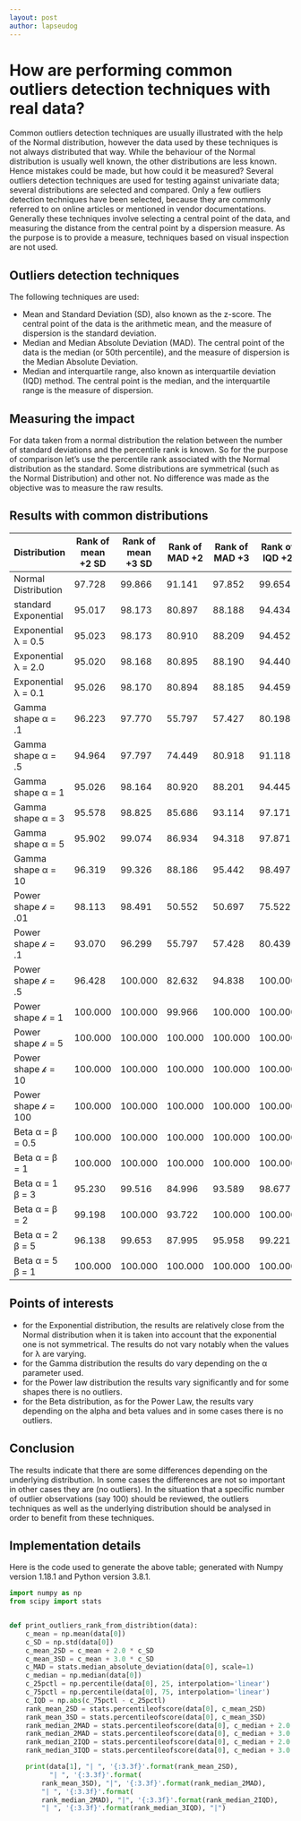 ```yaml
---
layout: post
author: lapseudog
---
```


# How are performing common outliers detection techniques with real data?
Common outliers detection techniques are usually illustrated with the help of the Normal distribution, however the data used by these techniques is not always distributed that way. While the behaviour of the Normal distribution is usually well known, the other distributions are less known. Hence mistakes could be made, but how could it be measured? Several outliers detection techniques are used for testing against univariate data; several distributions are selected and compared. 
Only a few outliers detection techniques have been selected, because they are commonly referred to on online articles or mentioned in vendor documentations. Generally these techniques involve selecting a central point of the data, and measuring the distance from the central point by a dispersion measure. As the purpose is to provide a measure, techniques based on visual inspection are not used.
## Outliers detection techniques
The following techniques are used:
* Mean and Standard Deviation (SD), also known as the z-score. The central point of the data is the arithmetic mean, and the measure of dispersion is the standard deviation. 
* Median and Median Absolute Deviation (MAD). The central point of the data is the median (or 50th percentile), and the measure of dispersion is the Median Absolute Deviation.
* Median and interquartile range, also known as interquartile deviation (IQD) method. The central point is the median, and the interquartile range is the measure of dispersion.

## Measuring the impact
For data taken from a normal distribution the relation between the number of standard deviations and the percentile rank is known. So for the purpose of comparison let’s use the percentile rank associated with the Normal distribution as the standard. Some distributions are symmetrical (such as the Normal Distribution) and other not. No difference was made as the objective was to measure the raw results.


## Results with common distributions

|Distribution | Rank of mean +2 SD| Rank of mean +3 SD|Rank of MAD +2| Rank of MAD +3|Rank of IQD +2| Rank of IQD +3|
|--- |--- |--- |--- |--- |--- |--- |
Normal Distribution |  97.728 |  99.866 | 91.141 |  97.852 | 99.654 |  99.997 |
standard Exponential |  95.017 |  98.173 | 80.897 |  88.188 | 94.434 |  98.150 |
Exponential &lambda; = 0.5 |  95.023 |  98.173 | 80.910 |  88.209 | 94.452 |  98.156 |
Exponential &lambda; = 2.0 |  95.020 |  98.168 | 80.895 |  88.190 | 94.440 |  98.146 |
Exponential &lambda; = 0.1 |  95.026 |  98.170 | 80.894 |  88.185 | 94.459 |  98.153 |
Gamma shape &alpha; = .1 |  96.223 |  97.770 | 55.797 |  57.427 | 80.198 |  83.239 |
Gamma shape &alpha; = .5 |  94.964 |  97.797 | 74.449 |  80.918 | 91.118 |  95.756 |
Gamma shape &alpha; = 1 |  95.026 |  98.164 | 80.920 |  88.201 | 94.445 |  98.141 |
Gamma shape &alpha; = 3 |  95.578 |  98.825 | 85.686 |  93.114 | 97.171 |  99.495 |
Gamma shape &alpha; = 5 |  95.902 |  99.074 | 86.934 |  94.318 | 97.871 |  99.719 |
Gamma shape &alpha; = 10 |  96.319 |  99.326 | 88.186 |  95.442 | 98.497 |  99.870 |
Power shape &#x1D4C0; = .01 |  98.113 |  98.491 | 50.552 |  50.697 | 75.522 |  75.832 |
Power shape &#x1D4C0; = .1 |  93.070 |  96.299 | 55.797 |  57.428 | 80.439 |  83.758 |
Power shape &#x1D4C0; = .5 |  96.428 |  100.000 | 82.632 |  94.838 | 100.000 |  100.000 |
Power shape &#x1D4C0; = 1 |  100.000 |  100.000 | 99.966 |  100.000 | 100.000 |  100.000 |
Power shape &#x1D4C0; = 5 |  100.000 |  100.000 | 100.000 |  100.000 | 100.000 |  100.000 |
Power shape &#x1D4C0; = 10 |  100.000 |  100.000 | 100.000 |  100.000 | 100.000 |  100.000 |
Power shape &#x1D4C0; = 100 |  100.000 |  100.000 | 100.000 |  100.000 | 100.000 |  100.000 |
Beta &alpha; = &beta; = 0.5 |  100.000 |  100.000 | 100.000 |  100.000 | 100.000 |  100.000 |
Beta &alpha; = &beta; = 1 |  100.000 |  100.000 | 100.000 |  100.000 | 100.000 |  100.000 |
Beta &alpha; = 1 &beta; = 3 |  95.230 |  99.516 | 84.996 |  93.589 | 98.677 |  100.000 |
Beta &alpha; = &beta; = 2 |  99.198 |  100.000 | 93.722 |  100.000 | 100.000 |  100.000 |
Beta &alpha; = 2 &beta; = 5 |  96.138 |  99.653 | 87.995 |  95.958 | 99.221 |  100.000 |
Beta &alpha; = 5 &beta; = 1 |  100.000 |  100.000 | 100.000 |  100.000 | 100.000 |  100.000 |

## Points of interests
* for the Exponential distribution, the results are relatively close from the Normal distribution when it is taken into account that the exponential one is not symmetrical. The results do not vary notably when the values for &lambda; are varying.
* for the Gamma distribution the results do vary depending on the &alpha; parameter used.
* for the Power law distribution the results vary significantly and for some shapes there is no outliers. 
* for the Beta distribution, as for the Power Law, the results vary depending on the alpha and beta values and in some cases there is no outliers.

## Conclusion
The results indicate that there are some differences depending on the underlying distribution. In some cases the differences are not so important in other cases they are (no outliers). In the situation that a specific number of outlier observations (say 100) should be reviewed, the outliers techniques as well as the underlying distribution should be analysed in order to benefit from these techniques. 

## Implementation details
Here is the code used to generate the above table; generated with Numpy version 1.18.1 and Python version 3.8.1.

```python
import numpy as np
from scipy import stats


def print_outliers_rank_from_distribtion(data):
    c_mean = np.mean(data[0])
    c_SD = np.std(data[0])
    c_mean_2SD = c_mean + 2.0 * c_SD
    c_mean_3SD = c_mean + 3.0 * c_SD
    c_MAD = stats.median_absolute_deviation(data[0], scale=1)
    c_median = np.median(data[0])
    c_25pctl = np.percentile(data[0], 25, interpolation='linear')
    c_75pctl = np.percentile(data[0], 75, interpolation='linear')
    c_IQD = np.abs(c_75pctl - c_25pctl)
    rank_mean_2SD = stats.percentileofscore(data[0], c_mean_2SD)
    rank_mean_3SD = stats.percentileofscore(data[0], c_mean_3SD)
    rank_median_2MAD = stats.percentileofscore(data[0], c_median + 2.0 * c_MAD)
    rank_median_2MAD = stats.percentileofscore(data[0], c_median + 3.0 * c_MAD)
    rank_median_2IQD = stats.percentileofscore(data[0], c_median + 2.0 * c_IQD)
    rank_median_3IQD = stats.percentileofscore(data[0], c_median + 3.0 * c_IQD)

    print(data[1], "| ", '{:3.3f}'.format(rank_mean_2SD),
          "| ", '{:3.3f}'.format(
        rank_mean_3SD), "|", '{:3.3f}'.format(rank_median_2MAD),
        "| ", '{:3.3f}'.format(
        rank_median_2MAD), "|", '{:3.3f}'.format(rank_median_2IQD),
        "| ", '{:3.3f}'.format(rank_median_3IQD), "|")
```



